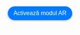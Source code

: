 <html lang="en">
<head>
  <meta charset="UTF-8">
  <meta name="viewport" content="width=device-width, initial-scale=1.0">
  <title>Modele AR Optimizate</title>
  <style>
    body {
      margin: 0;
      padding: 0;
      font-family: Arial, sans-serif;
      background-image: url('fundal2.jpg');
      background-size: cover;
      background-position: center;
      display: flex;
      justify-content: center;
      align-items: center;
      height: 100vh;
    }

    .model-container {
      display: flex;
      flex-wrap: wrap;
      justify-content: center;
      max-width: 800px;
    }

    .model-section {
      margin: 10px;
      text-align: center;
    }

    model-viewer {
      width: 250px;
      height: 250px;
      margin: 0 auto;
      --model-viewer-auto-rotate-delay: 3s;
      --model-viewer-camera-controls-touch-action: pan-y;
      border-radius: 20px;
      box-shadow: 0 4px 8px rgba(0,0,0,0.2);
    }

    .ar-button,
    .back-link {
      display: inline-flex;
      align-items: center;
      justify-content: center;
      padding: 10px 15px;
      font-size: 1rem;
      cursor: pointer;
      background-color: #007BFF;
      border: none;
      border-radius: 20px;
      color: white;
      box-shadow: 0 2px 4px rgba(0, 0, 0, 0.2);
      transition: background-color 0.3s, box-shadow 0.3s;
    }

    .ar-button:hover,
    .back-link:hover {
      background-color: #0056b3;
      box-shadow: 0 4px 8px rgba(0, 0, 0, 0.3);
    }

    p {
      margin-top: 10px;
      color: #FFFFFF;
      font-size: 1.2em;
    }
  </style>
  <script type="module" src="https://unpkg.com/@google/model-viewer"></script>
</head>
<body>

<div class="model-container">
  <!-- Model 1 -->
  <div class="model-section">
    <model-viewer
      src="cactus.glb"
      ios-src="cactus.usdz"
      ar
      ar-modes="webxr scene-viewer quick-look"
      camera-controls
      auto-rotate
      environment-image="neutral"
      shadow-intensity="1"
      loading="lazy"
      alt="Cactus Cary">
      <button slot="ar-button" class="ar-button">Activează modul AR</button>
    </model-viewer>
    <p>Cactus Cary</p>
  </div>
</div>

</body>
</html>
